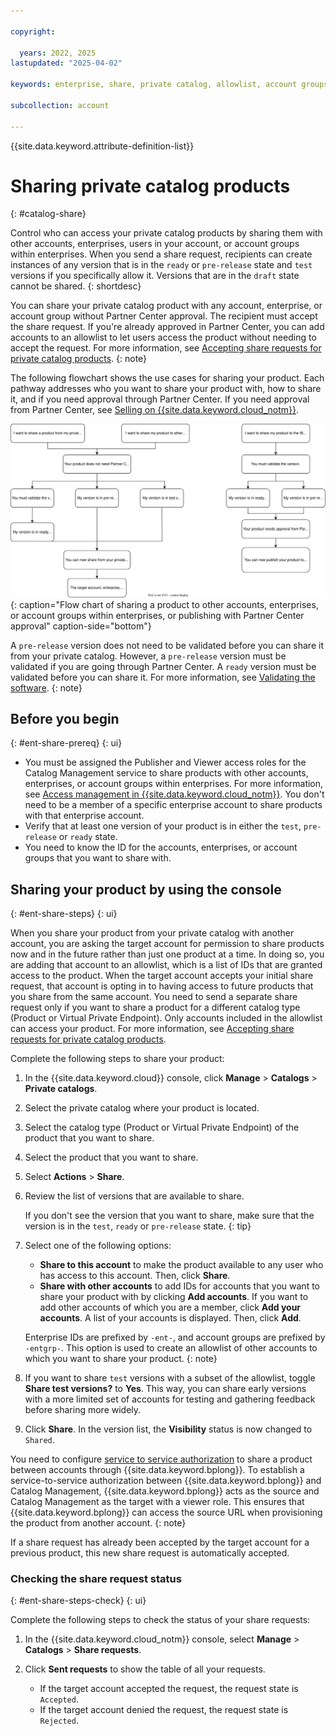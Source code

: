 ```yaml
---

copyright:

  years: 2022, 2025
lastupdated: "2025-04-02"

keywords: enterprise, share, private catalog, allowlist, account groups, share request, opt in

subcollection: account

---
```


{{site.data.keyword.attribute-definition-list}}

# Sharing private catalog products
{: #catalog-share}

Control who can access your private catalog products by sharing them with other accounts, enterprises, users in your account, or account groups within enterprises. When you send a share request, recipients can create instances of any version that is in the `ready` or `pre-release` state and `test` versions if you specifically allow it. Versions that are in the `draft` state cannot be shared.
{: shortdesc}

You can share your private catalog product with any account, enterprise, or account group without Partner Center approval. The recipient must accept the share request. If you're already approved in Partner Center, you can add accounts to an allowlist to let users access the product without needing to accept the request. For more information, see [Accepting share requests for private catalog products](/docs/account?topic=account-catalog-share-accept&interface=ui).
{: note}

The following flowchart shows the use cases for sharing your product. Each pathway addresses who you want to share your product with, how to share it, and if you need approval through Partner Center. If you need approval from Partner Center, see [Selling on {{site.data.keyword.cloud_notm}}](/docs/sell).

![A flow chart of sharing a product to other accounts, enterprises, or account groups within enterprises, or publishing with Partner Center approval.](images/share-product-private-catalog.svg){: caption="Flow chart of sharing a product to other accounts, enterprises, or account groups within enterprises, or publishing with Partner Center approval" caption-side="bottom"}

A `pre-release` version does not need to be validated before you can share it from your private catalog. However, a `pre-release` version must be validated if you are going through Partner Center. A `ready` version must be validated before you can share it. For more information, see [Validating the software](/docs/account?topic=account-create-private-catalog&interface=ui#catalog-validate-product).
{: note}

## Before you begin
{: #ent-share-prereq}
{: ui}

* You must be assigned the Publisher and Viewer access roles for the Catalog Management service to share products with other accounts, enterprises, or account groups within enterprises. For more information, see [Access management in {{site.data.keyword.cloud_notm}}](/docs/account?topic=account-cloudaccess). You don't need to be a member of a specific enterprise account to share products with that enterprise account.
* Verify that at least one version of your product is in either the `test`, `pre-release` or `ready` state.
* You need to know the ID for the accounts, enterprises, or account groups that you want to share with.

## Sharing your product by using the console
{: #ent-share-steps}
{: ui}

When you share your product from your private catalog with another account, you are asking the target account for permission to share products now and in the future rather than just one product at a time. In doing so, you are adding that account to an allowlist, which is a list of IDs that are granted access to the product. When the target account accepts your initial share request, that account is opting in to having access to future products that you share from the same account. You need to send a separate share request only if you want to share a product for a different catalog type (Product or Virtual Private Endpoint). Only accounts included in the allowlist can access your product. For more information, see [Accepting share requests for private catalog products](/docs/account?topic=account-catalog-share-accept&interface=ui).

Complete the following steps to share your product:

1. In the {{site.data.keyword.cloud}} console, click **Manage** > **Catalogs** > **Private catalogs**.
1. Select the private catalog where your product is located.
1. Select the catalog type (Product or Virtual Private Endpoint) of the product that you want to share.
1. Select the product that you want to share.
1. Select **Actions** > **Share**.
1. Review the list of versions that are available to share.

   If you don't see the version that you want to share, make sure that the version is in the `test`, `ready` or `pre-release` state.
   {: tip}

1. Select one of the following options:
   - **Share to this account** to make the product available to any user who has access to this account. Then, click **Share**.
   - **Share with other accounts** to add IDs for accounts that you want to share your product with by clicking **Add accounts**. If you want to add other accounts of which you are a member, click **Add your accounts**. A list of your accounts is displayed. Then, click **Add**.

   Enterprise IDs are prefixed by `-ent-`, and account groups are prefixed by `-entgrp-`. This option is used to create an allowlist of other accounts to which you want to share your product.
   {: note}

1. If you want to share `test` versions with a subset of the allowlist, toggle **Share test versions?** to **Yes**. This way, you can share early versions with a more limited set of accounts for testing and gathering feedback before sharing more widely.
1. Click **Share**. In the version list, the **Visibility** status is now changed to `Shared`.

You need to configure [service to service authorization](/docs/account?topic=account-serviceauth&interface=ui#create-auth) to share a product between accounts through {{site.data.keyword.bplong}}. To establish a service-to-service authorization between {{site.data.keyword.bplong}} and Catalog Management, {{site.data.keyword.bplong}} acts as the source and Catalog Management as the target with a viewer role. This ensures that {{site.data.keyword.bplong}} can access the source URL when provisioning the product from another account.
{: note}

If a share request has already been accepted by the target account for a previous product, this new share request is automatically accepted.

### Checking the share request status
{: #ent-share-steps-check}
{: ui}

Complete the following steps to check the status of your share requests:

1. In the {{site.data.keyword.cloud_notm}} console, select **Manage** > **Catalogs** > **Share requests**.
1. Click **Sent requests** to show the table of all your requests.

   - If the target account accepted the request, the request state is `Accepted`.
   - If the target account denied the request, the request state is `Rejected`.
